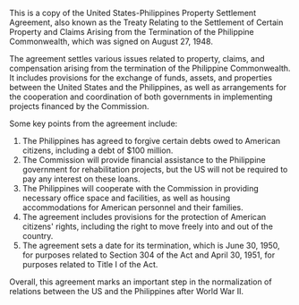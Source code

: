 This is a copy of the United States-Philippines Property Settlement Agreement, also known as the Treaty Relating to the Settlement of Certain Property and Claims Arising from the Termination of the Philippine Commonwealth, which was signed on August 27, 1948.

The agreement settles various issues related to property, claims, and compensation arising from the termination of the Philippine Commonwealth. It includes provisions for the exchange of funds, assets, and properties between the United States and the Philippines, as well as arrangements for the cooperation and coordination of both governments in implementing projects financed by the Commission.

Some key points from the agreement include:

1. The Philippines has agreed to forgive certain debts owed to American citizens, including a debt of $100 million.
2. The Commission will provide financial assistance to the Philippine government for rehabilitation projects, but the US will not be required to pay any interest on these loans.
3. The Philippines will cooperate with the Commission in providing necessary office space and facilities, as well as housing accommodations for American personnel and their families.
4. The agreement includes provisions for the protection of American citizens' rights, including the right to move freely into and out of the country.
5. The agreement sets a date for its termination, which is June 30, 1950, for purposes related to Section 304 of the Act and April 30, 1951, for purposes related to Title I of the Act.

Overall, this agreement marks an important step in the normalization of relations between the US and the Philippines after World War II.